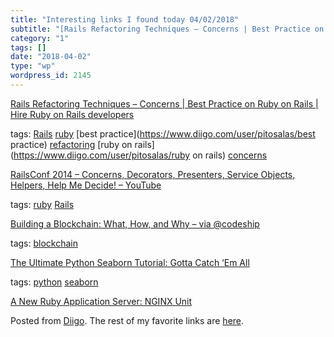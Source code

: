 ```yaml
---
title: "Interesting links I found today 04/02/2018"
subtitle: "[Rails Refactoring Techniques – Concerns | Best Practice on Ruby on Rails | Hire Ruby on Rails devel..."
category: "1"
tags: []
date: "2018-04-02"
type: "wp"
wordpress_id: 2145
---
```

[Rails Refactoring Techniques – Concerns | Best Practice on Ruby on Rails | Hire Ruby on Rails developers](http://www.agiratech.com/rails-refactoring-techniques-concerns/) 

 tags: [Rails](https://www.diigo.com/user/pitosalas/Rails) [ruby](https://www.diigo.com/user/pitosalas/ruby) [best practice](https://www.diigo.com/user/pitosalas/best practice) [refactoring](https://www.diigo.com/user/pitosalas/refactoring) [ruby on rails](https://www.diigo.com/user/pitosalas/ruby on rails) [concerns](https://www.diigo.com/user/pitosalas/concerns)

 [RailsConf 2014 – Concerns, Decorators, Presenters, Service Objects, Helpers, Help Me Decide! – YouTube](https://www.youtube.com/watch?v=bHpVdOzrvkE&feature=share) 

 tags: [ruby](https://www.diigo.com/user/pitosalas/ruby) [Rails](https://www.diigo.com/user/pitosalas/Rails)

 [Building a Blockchain: What, How, and Why – via @codeship](https://blog.codeship.com/building-blockchains-what-how-and-why/?utm_source=CodeshipNewsletter&utm_source=hs_email&utm_campaign=Weekly%20Newsletters&utm_medium=email&utm_content=61704686&_hsenc=p2ANqtz-_Z7EABKNQ5YlJjYeMi-2_sVyEmG6o9UCW-JtnE9euNvEPK7aSrJdAuLxcKjJ4HYKV6YpDJzOKw4iQZlyOwOrfylqzYQg&_hsmi=61705218) 

 tags: [blockchain](https://www.diigo.com/user/pitosalas/blockchain)

 [The Ultimate Python Seaborn Tutorial: Gotta Catch ‘Em All](https://elitedatascience.com/python-seaborn-tutorial) 

 tags: [python](https://www.diigo.com/user/pitosalas/python) [seaborn](https://www.diigo.com/user/pitosalas/seaborn)

 [A New Ruby Application Server: NGINX Unit](https://www.speedshop.co/2018/03/28/nginx-unit-for-ruby.html) 

Posted from [Diigo](https://www.diigo.com). The rest of my favorite links are [here](https://www.diigo.com/user/pitosalas).